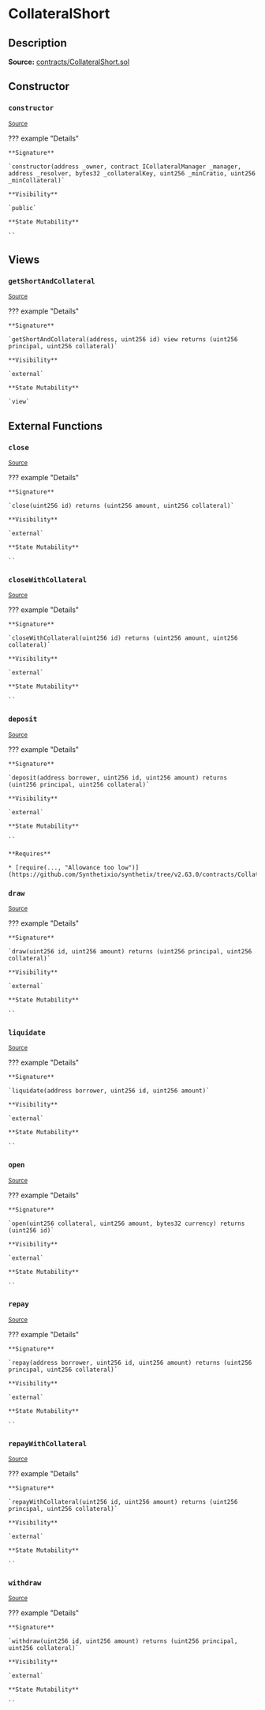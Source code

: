 # CollateralShort

## Description

**Source:** [contracts/CollateralShort.sol](https://github.com/Synthetixio/synthetix/tree/v2.63.0/contracts/CollateralShort.sol)

## Constructor

### `constructor`

<sub>[Source](https://github.com/Synthetixio/synthetix/tree/v2.63.0/contracts/CollateralShort.sol#L9)</sub>

??? example "Details"

    **Signature**

    `constructor(address _owner, contract ICollateralManager _manager, address _resolver, bytes32 _collateralKey, uint256 _minCratio, uint256 _minCollateral)`

    **Visibility**

    `public`

    **State Mutability**

    ``

## Views

### `getShortAndCollateral`

<sub>[Source](https://github.com/Synthetixio/synthetix/tree/v2.63.0/contracts/CollateralShort.sol#L74)</sub>

??? example "Details"

    **Signature**

    `getShortAndCollateral(address, uint256 id) view returns (uint256 principal, uint256 collateral)`

    **Visibility**

    `external`

    **State Mutability**

    `view`

## External Functions

### `close`

<sub>[Source](https://github.com/Synthetixio/synthetix/tree/v2.63.0/contracts/CollateralShort.sol#L29)</sub>

??? example "Details"

    **Signature**

    `close(uint256 id) returns (uint256 amount, uint256 collateral)`

    **Visibility**

    `external`

    **State Mutability**

    ``

### `closeWithCollateral`

<sub>[Source](https://github.com/Synthetixio/synthetix/tree/v2.63.0/contracts/CollateralShort.sol#L61)</sub>

??? example "Details"

    **Signature**

    `closeWithCollateral(uint256 id) returns (uint256 amount, uint256 collateral)`

    **Visibility**

    `external`

    **State Mutability**

    ``

### `deposit`

<sub>[Source](https://github.com/Synthetixio/synthetix/tree/v2.63.0/contracts/CollateralShort.sol#L35)</sub>

??? example "Details"

    **Signature**

    `deposit(address borrower, uint256 id, uint256 amount) returns (uint256 principal, uint256 collateral)`

    **Visibility**

    `external`

    **State Mutability**

    ``

    **Requires**

    * [require(..., "Allowance too low")](https://github.com/Synthetixio/synthetix/tree/v2.63.0/contracts/CollateralShort.sol#L40)

### `draw`

<sub>[Source](https://github.com/Synthetixio/synthetix/tree/v2.63.0/contracts/CollateralShort.sol#L82)</sub>

??? example "Details"

    **Signature**

    `draw(uint256 id, uint256 amount) returns (uint256 principal, uint256 collateral)`

    **Visibility**

    `external`

    **State Mutability**

    ``

### `liquidate`

<sub>[Source](https://github.com/Synthetixio/synthetix/tree/v2.63.0/contracts/CollateralShort.sol#L86)</sub>

??? example "Details"

    **Signature**

    `liquidate(address borrower, uint256 id, uint256 amount)`

    **Visibility**

    `external`

    **State Mutability**

    ``

### `open`

<sub>[Source](https://github.com/Synthetixio/synthetix/tree/v2.63.0/contracts/CollateralShort.sol#L18)</sub>

??? example "Details"

    **Signature**

    `open(uint256 collateral, uint256 amount, bytes32 currency) returns (uint256 id)`

    **Visibility**

    `external`

    **State Mutability**

    ``

### `repay`

<sub>[Source](https://github.com/Synthetixio/synthetix/tree/v2.63.0/contracts/CollateralShort.sol#L53)</sub>

??? example "Details"

    **Signature**

    `repay(address borrower, uint256 id, uint256 amount) returns (uint256 principal, uint256 collateral)`

    **Visibility**

    `external`

    **State Mutability**

    ``

### `repayWithCollateral`

<sub>[Source](https://github.com/Synthetixio/synthetix/tree/v2.63.0/contracts/CollateralShort.sol#L69)</sub>

??? example "Details"

    **Signature**

    `repayWithCollateral(uint256 id, uint256 amount) returns (uint256 principal, uint256 collateral)`

    **Visibility**

    `external`

    **State Mutability**

    ``

### `withdraw`

<sub>[Source](https://github.com/Synthetixio/synthetix/tree/v2.63.0/contracts/CollateralShort.sol#L47)</sub>

??? example "Details"

    **Signature**

    `withdraw(uint256 id, uint256 amount) returns (uint256 principal, uint256 collateral)`

    **Visibility**

    `external`

    **State Mutability**

    ``
